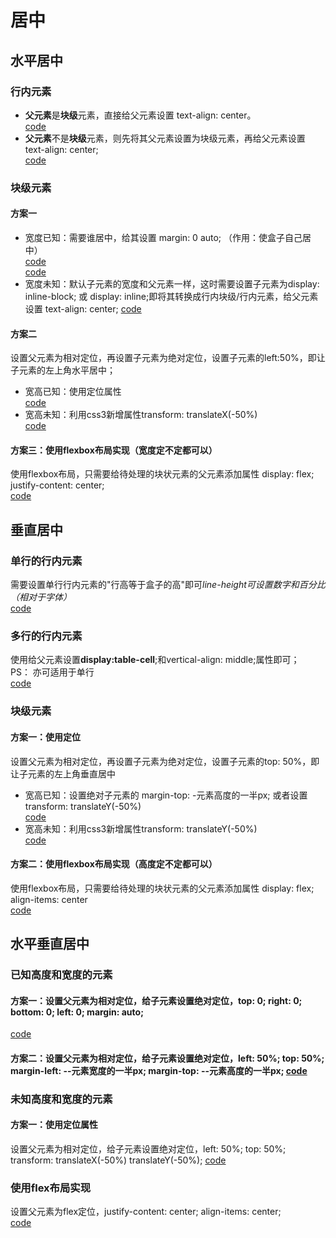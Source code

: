 # 居中
## 水平居中  
### 行内元素  
* **父元素**是**块级**元素，直接给父元素设置 text-align: center。  
[code](./center/horizontalLineWithBlockParentTest.html)  
* **父元素**不是**块级**元素，则先将其父元素设置为块级元素，再给父元素设置 text-align: center;  
[code](./center/horizontalLineWithBlockParentTest.html)  
### 块级元素  
#### 方案一  
* 宽度已知：需要谁居中，给其设置 margin: 0 auto; （作用：使盒子自己居中）  
[code](./center/horizontalBlockWithMarginAndNumberTest.html)  
[code](./center/horizontalBlockWithMarginAndPercentageTest.html)  
* 宽度未知：默认子元素的宽度和父元素一样，这时需要设置子元素为display: inline-block; 或 display: inline;即将其转换成行内块级/行内元素，给父元素设置 text-align: center; 
[code](./center/horizontalBlockUnknowWidthAndHeightTest.html)  
#### 方案二  
设置父元素为相对定位，再设置子元素为绝对定位，设置子元素的left:50%，即让子元素的左上角水平居中； 
* 宽高已知：使用定位属性  
[code](./center/horizontalWithPositionKnowWidthAndHeight.html)  
* 宽高未知：利用css3新增属性transform: translateX(-50%)  
[code](./center/horizontalBlockUnknowWidthAndHeightTest.html)  
#### 方案三：使用flexbox布局实现（宽度定不定都可以） 
使用flexbox布局，只需要给待处理的块状元素的父元素添加属性 display: flex; justify-content: center;  
[code](./center/horizontalBlockWithFlex.html)  
## 垂直居中  
### 单行的行内元素  
需要设置单行行内元素的"行高等于盒子的高"即可*line-height可设置数字和百分比（相对于字体）*  
[code](./center/verticalLineWithLineHeight.html)  
### 多行的行内元素  
使用给父元素设置**display:table-cell**;和vertical-align: middle;属性即可；   
PS： 亦可适用于单行   
[code](./center/verticalMultiLineWithLineHeight.html)  
### 块级元素  
#### 方案一：使用定位  
设置父元素为相对定位，再设置子元素为绝对定位，设置子元素的top: 50%，即让子元素的左上角垂直居中  
* 宽高已知：设置绝对子元素的 margin-top: -元素高度的一半px; 或者设置transform: translateY(-50%)  
[code](./center/verticalBlockWithLineHeight.html)    
* 宽高未知：利用css3新增属性transform: translateY(-50%)  
[code](./center/verticalBlockWithPositionUnkonwLineHeight.html)  
#### 方案二：使用flexbox布局实现（高度定不定都可以）  
使用flexbox布局，只需要给待处理的块状元素的父元素添加属性 display: flex; align-items: center  
[code](./center/verticalLineWithFlex.html)  
##  水平垂直居中  
### 已知高度和宽度的元素  
#### 方案一：设置父元素为相对定位，给子元素设置绝对定位，top: 0; right: 0; bottom: 0; left: 0; margin: auto;  
[code](./center/horizontalAndVerticalWithPostionAndMargin.html)  
#### 方案二：设置父元素为相对定位，给子元素设置绝对定位，left: 50%; top: 50%; margin-left: --元素宽度的一半px; margin-top: --元素高度的一半px; [code](./center/horizontalAndVerticalWithPostionAndMargin2.html)    
### 未知高度和宽度的元素  
#### 方案一：使用定位属性
设置父元素为相对定位，给子元素设置绝对定位，left: 50%; top: 50%; transform: translateX(-50%) translateY(-50%);  [code](./center/horizontalAndVerticalWithPostionAndMarginUnknowWidthAndHeight.html)    
### 使用flex布局实现  
设置父元素为flex定位，justify-content: center; align-items: center;  
[code](./center/horizontalAndVerticalWithFlex.html)  


